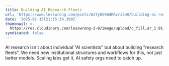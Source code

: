 ```yaml
---
title: Building AI Research Fleets
url: 'https://www.lesswrong.com/posts/WJ7y8S9WdKRvrzJmR/building-ai-research-fleets'
date: '2025-01-15T21:15:38.390Z'
thumbnail: >-
  https://res.cloudinary.com/lesswrong-2-0/image/upload/c_fill,ar_1.91,g_auto/SocialPreview/zcv3exahlcvtykbvrwiv
syndicated: false
---
```

AI research isn't about individual "AI scientists" but about building "research fleets". We need new institutional structures and workflows for this, not just better models. Scaling labs get it, AI safety orgs need to catch up.
